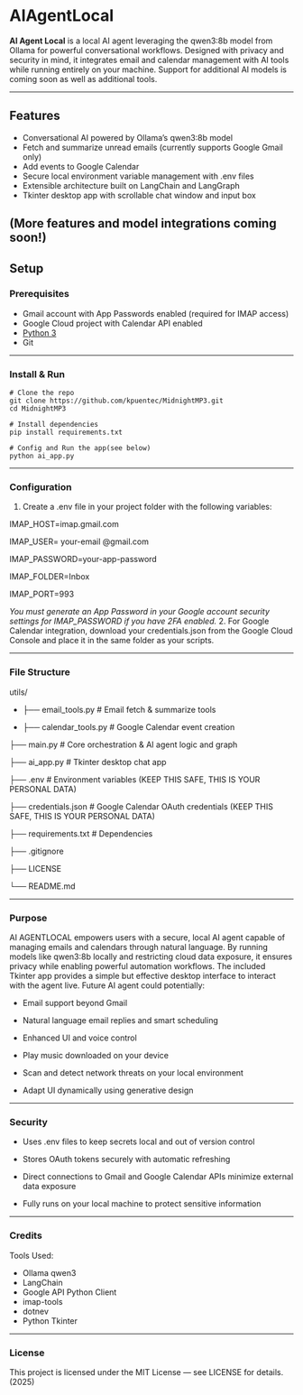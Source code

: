 # AIAgentLocal

**AI Agent Local** is a local AI agent leveraging the qwen3:8b model from Ollama for powerful conversational workflows. Designed with privacy and security in mind, it integrates email and calendar management with AI tools while running entirely on your machine. Support for additional AI models is coming soon as well as additional tools.

---

## Features

- Conversational AI powered by Ollama’s qwen3:8b model
- Fetch and summarize unread emails (currently supports Google Gmail only)
- Add events to Google Calendar
- Secure local environment variable management with .env files
- Extensible architecture built on LangChain and LangGraph
- Tkinter desktop app with scrollable chat window and input box
  
(More features and model integrations coming soon!)
---

## Setup

### Prerequisites

- Gmail account with App Passwords enabled (required for IMAP access)
- Google Cloud project with Calendar API enabled
- [Python 3](https://www.python.org/)
- Git

---

### Install & Run


    # Clone the repo
    git clone https://github.com/kpuentec/MidnightMP3.git
    cd MidnightMP3

    # Install dependencies
    pip install requirements.txt

    # Config and Run the app(see below)
    python ai_app.py

---
### Configuration

1. Create a .env file in your project folder with the following variables:
   
IMAP_HOST=imap.gmail.com

IMAP_USER= your-email @gmail.com

IMAP_PASSWORD=your-app-password

IMAP_FOLDER=Inbox

IMAP_PORT=993

*You must generate an App Password in your Google account security settings for IMAP_PASSWORD if you have 2FA enabled.*
2.  For Google Calendar integration, download your credentials.json from the Google Cloud Console and place it in the same folder as your scripts.
 
---
### File Structure

utils/

 -  ├── email_tools.py          # Email fetch & summarize tools

 - ├── calendar_tools.py       # Google Calendar event creation

├── main.py                 # Core orchestration & AI agent logic and graph

├── ai_app.py               # Tkinter desktop chat app

├── .env                    # Environment variables (KEEP THIS SAFE, THIS IS YOUR PERSONAL DATA)

├── credentials.json        # Google Calendar OAuth credentials (KEEP THIS SAFE, THIS IS YOUR PERSONAL DATA)

├── requirements.txt        # Dependencies

├── .gitignore     

├── LICENSE

└── README.md

---
### Purpose

AI AGENTLOCAL empowers users with a secure, local AI agent capable of managing emails and calendars through natural language. By running models like qwen3:8b locally and restricting cloud data exposure, it ensures privacy while enabling powerful automation workflows. The included Tkinter app provides a simple but effective desktop interface to interact with the agent live.
Future AI agent could potentially:

*  Email support beyond Gmail

*  Natural language email replies and smart scheduling 

*  Enhanced UI and voice control

*  Play music downloaded on your device

*  Scan and detect network threats on your local environment

*  Adapt UI dynamically using generative design

---
### Security

* Uses .env files to keep secrets local and out of version control

* Stores OAuth tokens securely with automatic refreshing

* Direct connections to Gmail and Google Calendar APIs minimize external data exposure

* Fully runs on your local machine to protect sensitive information


---
### Credits

Tools Used:

* Ollama qwen3
* LangChain
* Google API Python Client
* imap-tools
* dotnev
* Python Tkinter

---
### License

This project is licensed under the MIT License — see LICENSE for details. (2025)
